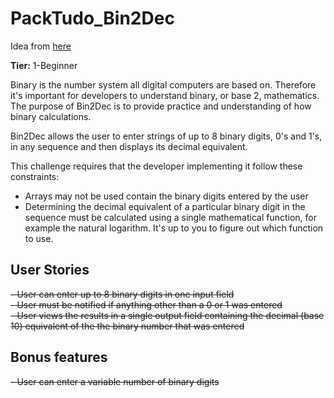 # PackTudo_Bin2Dec

Idea from  [here](https://github.com/florinpop17/app-ideas)

**Tier:**  1-Beginner

Binary is the number system all digital computers are based on. Therefore it's important for developers to understand binary, or base 2, mathematics. The purpose of Bin2Dec is to provide practice and understanding of how binary calculations.

Bin2Dec allows the user to enter strings of up to 8 binary digits, 0's and 1's, in any sequence and then displays its decimal equivalent.

This challenge requires that the developer implementing it follow these constraints:

-   Arrays may not be used contain the binary digits entered by the user
-   Determining the decimal equivalent of a particular binary digit in the sequence must be calculated using a single mathematical function, for example the natural logarithm. It's up to you to figure out which function to use.

## [](https://github.com/email2vimalraj/Bin2Dec#user-stories)User Stories

~~-   User can enter up to 8 binary digits in one input field~~  
~~-   User must be notified if anything other than a 0 or 1 was entered~~  
~~-   User views the results in a single output field containing the decimal (base 10) equivalent of the the binary number that was entered~~  

## [](https://github.com/email2vimalraj/Bin2Dec#bonus-features)Bonus features  

~~-   User can enter a variable number of binary digits~~
